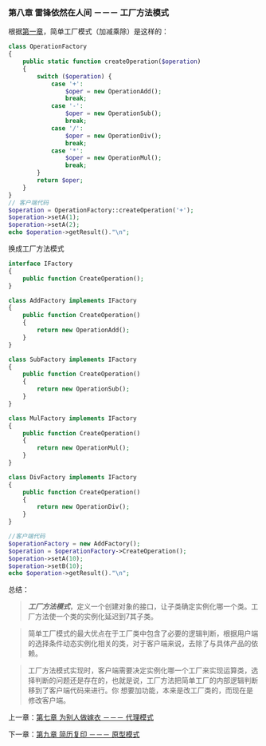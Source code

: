### 第八章 雷锋依然在人间 －－－ 工厂方法模式

根据[第一章](https://github.com/flyingalex/design-patterns-by-php/blob/master/chapter1.md)，简单工厂模式（加减乘除）是这样的：
```php
class OperationFactory
{
    public static function createOperation($operation)
    {
        switch ($operation) {
            case '+':
                $oper = new OperationAdd();
                break;
            case '-':
                $oper = new OperationSub();
                break;
            case '/':
                $oper = new OperationDiv();
                break;
            case '*':
                $oper = new OperationMul();
                break;
        }
        return $oper;
    }
}
// 客户端代码
$operation = OperationFactory::createOperation('+');
$operation->setA(1);
$operation->setA(2);
echo $operation->getResult()."\n";
```
换成工厂方法模式
```php
interface IFactory
{
    public function CreateOperation();
}

class AddFactory implements IFactory
{
    public function CreateOperation()
    {
        return new OperationAdd();
    }
}

class SubFactory implements IFactory
{
    public function CreateOperation()
    {
        return new OperationSub();
    }
}

class MulFactory implements IFactory
{
    public function CreateOperation()
    {
        return new OperationMul();
    }
}

class DivFactory implements IFactory
{
    public function CreateOperation()
    {
        return new OperationDiv();
    }
}

//客户端代码
$operationFactory = new AddFactory();
$operation = $operationFactory->CreateOperation();
$operation->setA(10);
$operation->setB(10);
echo $operation->getResult()."\n";
```


总结：

> ***工厂方法模式***，定义一个创建对象的接口，让子类确定实例化哪一个类。工厂方法使一个类的实例化延迟到7其子类。

> 简单工厂模式的最大优点在于工厂类中包含了必要的逻辑判断，根据用户端的选择条件动态实例化相关的类，对于客户端来说，去除了与具体产品的依赖。

> 工厂方法模式实现时，客户端需要决定实例化哪一个工厂来实现运算类，选择判断的问题还是存在的，也就是说，工厂方法把简单工厂的内部逻辑判断移到了客户端代码来进行。你 想要加功能，本来是改工厂类的，而现在是修改客户端。

上一章：[第七章 为别人做嫁衣 －－－ 代理模式](https://github.com/flyingalex/design-patterns-by-php/blob/master/chapter7.md)

下一章：[第九章 简历复印 －－－ 原型模式](https://github.com/flyingalex/design-patterns-by-php/blob/master/chapter9.md)